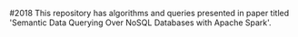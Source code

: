 #2018
This repository has algorithms and queries presented in paper titled 'Semantic Data Querying Over NoSQL Databases with Apache Spark'.
